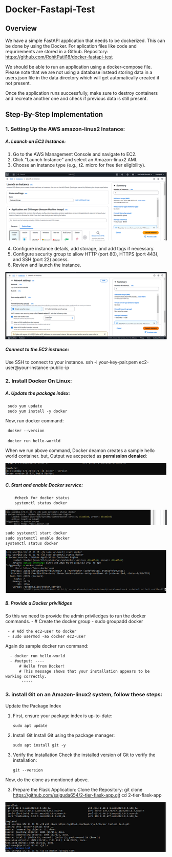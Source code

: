 # Docker-Fastapi-Test
## Overview

We have a simple FastAPI application that needs to be dockerized. This can be done by using the Docker. For aplication files like code and requrirements are stored in a Github. 
Repository: https://github.com/RohitPatil18/docker-fastapi-test 

We should be able to run an application using a docker-compose file. Please note that we are not using a database instead storing data in a users.json file in the data directory which will get automatically created if not present. 


Once the application runs successfully, make sure to destroy containers and recreate another one and check if previous data is still present.

## Step-By-Step Implementation
### 1. Setting Up the AWS amazon-linux2 Instance:
##### A.  Launch an EC2 Instance:
   1. Go to the AWS Management Console and navigate to EC2.
   2. Click "Launch Instance" and select an Amazon-linux2 AMI.
   3. Choose an instance type (e.g., t2. micro for free tier eligibility).

 ![Untitled](Images/instance1.png)

   4. Configure instance details, add storage, and add tags if necessary.
   5. Configure security group to allow HTTP (port 80), HTTPS (port 443), and SSH (port 22) access.
   6. Review and launch the instance.
      
![Untitled](Images/instance2.png)
         
##### Connect to the EC2 instance:
Use SSH to connect to your instance.
     ssh -i your-key-pair.pem ec2-user@your-instance-public-ip


### 2.  Install Docker On Linux:
##### A. Update the package index:
     sudo yum update
     sudo yum install -y docker

Now, run docker command:

     docker --version
  
     docker run hello-workld
     
When we run above command, Docker deamon creates a sample hello world container. 
but, Output we axcpected as **permission denaied**: 

 ![Untitled](Images/1.png)

##### C. Start and enable Docker service:

        #check for docker status
        systemctl status docker

 ![Untitled](Images/2.png)
 
    sudo systemctl start docker
    sudo systemctl enable docker
    systemctl status docker
    
 ![Untitled](Images/3.png)
 
##### B. Provide a Docker privilidges 
 So this we need to provide the admin priviledges to run the docker commands.
     - # Create the docker group
     - sudo groupadd docker

     - # Add the ec2-user to docker
     - sudo usermod -aG docker ec2-user
     
Again do sample docker run command:

      - docker run hello-world
      - #output: ----
          # Hello from Docker!
          # This message shows that your installation appears to be working correctly.
           -----


### 3. install Git on an Amazon-linux2 system, follow these steps:
Update the Package Index
1. First, ensure your package index is up-to-date:
   
       sudo apt update

3. Install Git
Install Git using the package manager:

       sudo apt install git -y
   
4. Verify the Installation
Check the installed version of Git to verify the installation:

       git --version

Now, do the clone as mentioned above.

3. Prepare the Flask Application:
   Clone the Repository:
       git clone https://github.com/saiguda654/2-tier-flask-app.git 
       cd 2-tier-flask-app


![Untitled](Images/4.png)


 
  

